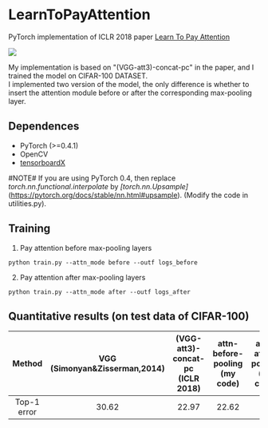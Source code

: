 # LearnToPayAttention

PyTorch implementation of ICLR 2018 paper [Learn To Pay Attention](http://www.robots.ox.ac.uk/~tvg/publications/2018/LearnToPayAttention_v5.pdf)  

![](https://github.com/SaoYan/LearnToPayAttention/blob/master/learn_to_pay_attn.png) 

My implementation is based on "(VGG-att3)-concat-pc" in the paper, and I trained the model on CIFAR-100 DATASET.  
I implemented two version of the model, the only difference is whether to insert the attention module before or after the corresponding max-pooling layer.

## Dependences  

* PyTorch (>=0.4.1)
* OpenCV
* [tensorboardX](https://github.com/lanpa/tensorboardX)  

#NOTE# If you are using PyTorch 0.4, then replace *torch.nn.functional.interpolate* by *[torch.nn.Upsample]*(https://pytorch.org/docs/stable/nn.html#upsample). (Modify the code in utilities.py).  

## Training  
1. Pay attention before max-pooling layers  
```
python train.py --attn_mode before --outf logs_before
```

2. Pay attention after max-pooling layers  
```
python train.py --attn_mode after --outf logs_after
```

## Quantitative results (on test data of CIFAR-100)  

|    Method   | VGG (Simonyan&Zisserman,2014) | (VGG-att3)-concat-pc (ICLR 2018) | attn-before-pooling (my code) | attn-after-pooling (my code) |
|:-----------:|:-----------------------------:|:--------------------------------:|:-----------------------------:|:----------------------------:|
| Top-1 error |             30.62             |               22.97              |             22.62             |                              |
